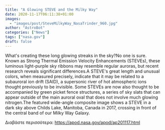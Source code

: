 ```yaml
---
title: "A Glowing STEVE and the Milky Way"
date: 2020-11-17T06:11:38+01:00
images:
  - "images/post/SteveMilkyWay_NasaTrinder_960.jpg"
author: "AstroBot"
categories: ["News"]
tags: ["nasa.gov"]
draft: false
---
```


What's creating these long glowing streaks in the sky?No one is sure. Known as Strong Thermal Emission Velocity Enhancements (STEVEs), these luminous light-purple sky ribbons may resemble regular auroras, but recent research reveals significant differences.A STEVE's great length and unusual colors, when measured precisely, indicate that it may be related to a subauroral ion drift (SAID), a supersonic river of hot atmospheric ions thought previously to be invisible. Some STEVEs are now also thought to be accompanied by green picket fence structures, a series of sky slats that can appear outside of the main auroral oval that does not involve much glowing nitrogen.The featured wide-angle composite image shows a STEVE in a dark sky above Childs Lake, Manitoba, Canada in 2017, crossing in front of the central band of our Milky Way Galaxy.

Διαβάστε περισσότερα: https://apod.nasa.gov/apod/ap201117.html

